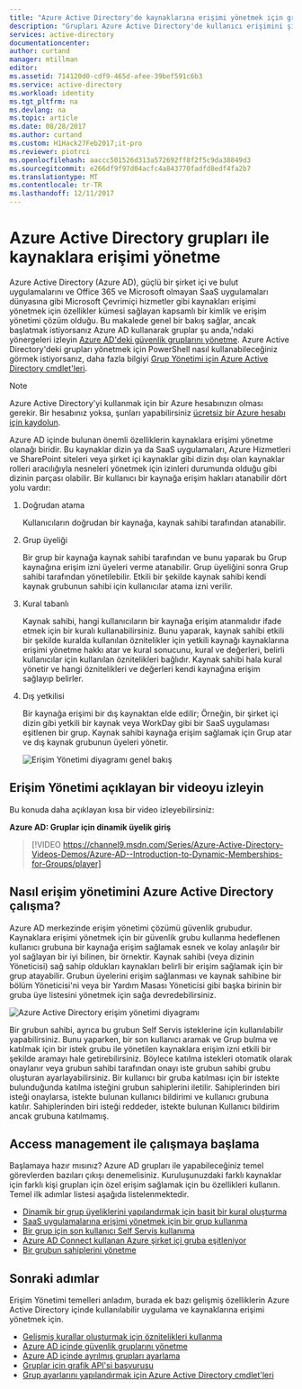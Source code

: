 ```yaml
---
title: "Azure Active Directory'de kaynaklarına erişimi yönetmek için grupları kullanma | Microsoft Docs"
description: "Grupları Azure Active Directory'de kullanıcı erişimini şirket içi ve bulut uygulamaları ve kaynakları yönetmek için nasıl kullanılacağını."
services: active-directory
documentationcenter: 
author: curtand
manager: mtillman
editor: 
ms.assetid: 714120d0-cdf9-465d-afee-39bef591c6b3
ms.service: active-directory
ms.workload: identity
ms.tgt_pltfrm: na
ms.devlang: na
ms.topic: article
ms.date: 08/28/2017
ms.author: curtand
ms.custom: H1Hack27Feb2017;it-pro
ms.reviewer: piotrci
ms.openlocfilehash: aaccc501526d313a572692ff8f2f5c9da38849d3
ms.sourcegitcommit: e266df9f97d04acfc4a843770fadfd8edf4fa2b7
ms.translationtype: MT
ms.contentlocale: tr-TR
ms.lasthandoff: 12/11/2017
---
```

# <a name="manage-access-to-resources-with-azure-active-directory-groups"></a>Azure Active Directory grupları ile kaynaklara erişimi yönetme
Azure Active Directory (Azure AD), güçlü bir şirket içi ve bulut uygulamalarını ve Office 365 ve Microsoft olmayan SaaS uygulamaları dünyasına gibi Microsoft Çevrimiçi hizmetler gibi kaynakları erişimi yönetmek için özellikler kümesi sağlayan kapsamlı bir kimlik ve erişim yönetimi çözüm olduğu. Bu makalede genel bir bakış sağlar, ancak başlatmak istiyorsanız Azure AD kullanarak gruplar şu anda,'ndaki yönergeleri izleyin [Azure AD'deki güvenlik gruplarını yönetme](active-directory-groups-create-azure-portal.md). Azure Active Directory'deki grupları yönetmek için PowerShell nasıl kullanabileceğiniz görmek istiyorsanız, daha fazla bilgiyi [Grup Yönetimi için Azure Active Directory cmdlet'leri](active-directory-accessmanagement-groups-settings-v2-cmdlets.md).

> [!NOTE]
> Azure Active Directory'yi kullanmak için bir Azure hesabınızın olması gerekir. Bir hesabınız yoksa, şunları yapabilirsiniz [ücretsiz bir Azure hesabı için kaydolun](https://azure.microsoft.com/pricing/free-trial/).
>
>

Azure AD içinde bulunan önemli özelliklerin kaynaklara erişimi yönetme olanağı biridir. Bu kaynaklar dizin ya da SaaS uygulamaları, Azure Hizmetleri ve SharePoint siteleri veya şirket içi kaynaklar gibi dizin dışı olan kaynaklar rolleri aracılığıyla nesneleri yönetmek için izinleri durumunda olduğu gibi dizinin parçası olabilir. Bir kullanıcı bir kaynağa erişim hakları atanabilir dört yolu vardır:

1. Doğrudan atama

    Kullanıcıların doğrudan bir kaynağa, kaynak sahibi tarafından atanabilir.
2. Grup üyeliği

    Bir grup bir kaynağa kaynak sahibi tarafından ve bunu yaparak bu Grup kaynağına erişim izni üyeleri verme atanabilir. Grup üyeliğini sonra Grup sahibi tarafından yönetilebilir. Etkili bir şekilde kaynak sahibi kendi kaynak grubunun sahibi için kullanıcılar atama izni verilir.
3. Kural tabanlı

    Kaynak sahibi, hangi kullanıcıların bir kaynağa erişim atanmalıdır ifade etmek için bir kuralı kullanabilirsiniz. Bunu yaparak, kaynak sahibi etkili bir şekilde kuralda kullanılan öznitelikler için yetkili kaynağı kaynaklarına erişimi yönetme hakkı atar ve kural sonucunu, kural ve değerleri, belirli kullanıcılar için kullanılan öznitelikleri bağlıdır. Kaynak sahibi hala kural yönetir ve hangi öznitelikleri ve değerleri kendi kaynağına erişim sağlayıp belirler.
4. Dış yetkilisi

    Bir kaynağa erişimi bir dış kaynaktan elde edilir; Örneğin, bir şirket içi dizin gibi yetkili bir kaynak veya WorkDay gibi bir SaaS uygulaması eşitlenen bir grup. Kaynak sahibi kaynağa erişim sağlamak için Grup atar ve dış kaynak grubunun üyeleri yönetir.

   ![Erişim Yönetimi diyagramı genel bakış](./media/active-directory-access-management-groups/access-management-overview.png)

## <a name="watch-a-video-that-explains-access-management"></a>Erişim Yönetimi açıklayan bir videoyu izleyin
Bu konuda daha açıklayan kısa bir video izleyebilirsiniz:

**Azure AD: Gruplar için dinamik üyelik giriş**

> [!VIDEO https://channel9.msdn.com/Series/Azure-Active-Directory-Videos-Demos/Azure-AD--Introduction-to-Dynamic-Memberships-for-Groups/player]
>
>

## <a name="how-does-access-management-in-azure-active-directory-work"></a>Nasıl erişim yönetimini Azure Active Directory çalışma?
Azure AD merkezinde erişim yönetimi çözümü güvenlik grubudur. Kaynaklara erişimi yönetmek için bir güvenlik grubu kullanma hedeflenen kullanıcı grubuna bir kaynağa erişim sağlamak esnek ve kolay anlaşılır bir yol sağlayan bir iyi bilinen, bir örnektir. Kaynak sahibi (veya dizinin Yöneticisi) sağ sahip oldukları kaynakları belirli bir erişim sağlamak için bir grup atayabilir. Grubun üyelerini erişim sağlanması ve kaynak sahibine bir bölüm Yöneticisi'ni veya bir Yardım Masası Yöneticisi gibi başka birinin bir gruba üye listesini yönetmek için sağa devredebilirsiniz.

![Azure Active Directory erişim yönetimi diyagramı](./media/active-directory-access-management-groups/active-directory-access-management-works.png)

Bir grubun sahibi, ayrıca bu grubun Self Servis isteklerine için kullanılabilir yapabilirsiniz. Bunu yaparken, bir son kullanıcı aramak ve Grup bulma ve katılmak için bir istek grubu ile yönetilen kaynaklara erişim izni etkili bir şekilde aramayı hale getirebilirsiniz. Böylece katılma istekleri otomatik olarak onaylanır veya grubun sahibi tarafından onayı iste grubun sahibi grubu oluşturan ayarlayabilirsiniz. Bir kullanıcı bir gruba katılması için bir istekte bulunduğunda katılma isteğini grubun sahiplerini iletilir. Sahiplerinden biri isteği onaylarsa, istekte bulunan kullanıcı bildirimi ve kullanıcı grubuna katılır. Sahiplerinden biri isteği reddeder, istekte bulunan Kullanıcı bildirim ancak grubuna katılmamış.

## <a name="getting-started-with-access-management"></a>Access management ile çalışmaya başlama
Başlamaya hazır mısınız? Azure AD grupları ile yapabileceğiniz temel görevlerden bazıları çıkışı denemelisiniz. Kuruluşunuzdaki farklı kaynaklar için farklı kişi grupları için özel erişim sağlamak için bu özellikleri kullanın. Temel ilk adımlar listesi aşağıda listelenmektedir.

* [Dinamik bir grup üyeliklerini yapılandırmak için basit bir kural oluşturma](active-directory-groups-create-azure-portal.md)
* [SaaS uygulamalarına erişimi yönetmek için bir grup kullanma](active-directory-accessmanagement-group-saasapps.md)
* [Bir grup için son kullanıcı Self Servis kullanıma](active-directory-accessmanagement-self-service-group-management.md)
* [Azure AD Connect kullanan Azure şirket içi gruba eşitleniyor](active-directory-aadconnect.md)
* [Bir grubun sahiplerini yönetme](active-directory-accessmanagement-managing-group-owners.md)

## <a name="next-steps"></a>Sonraki adımlar
Erişim Yönetimi temelleri anladım, burada ek bazı gelişmiş özelliklerin Azure Active Directory içinde kullanılabilir uygulama ve kaynaklarına erişimi yönetmek için.

* [Gelişmiş kurallar oluşturmak için öznitelikleri kullanma](active-directory-groups-dynamic-membership-azure-portal.md)
* [Azure AD içinde güvenlik gruplarını yönetme](active-directory-groups-create-azure-portal.md)
* [Azure AD içinde ayrılmış grupları ayarlama](active-directory-accessmanagement-dedicated-groups.md)
* [Gruplar için grafik API'si başvurusu](https://msdn.microsoft.com/Library/Azure/Ad/Graph/api/groups-operations#GroupFunctions)
* [Grup ayarlarını yapılandırmak için Azure Active Directory cmdlet'leri](active-directory-accessmanagement-groups-settings-cmdlets.md)
